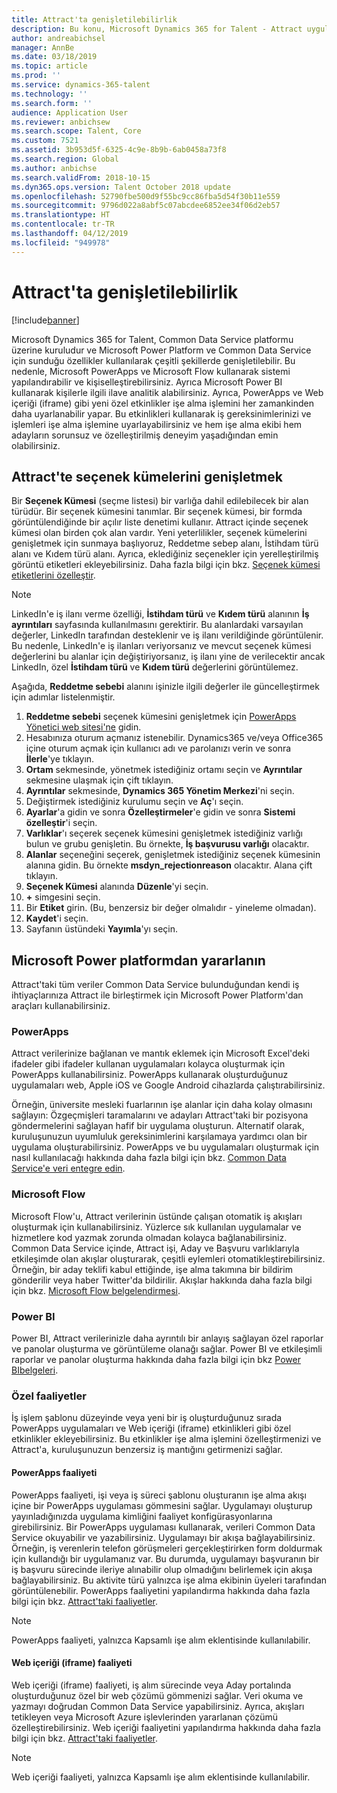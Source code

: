 ```yaml
---
title: Attract'ta genişletilebilirlik
description: Bu konu, Microsoft Dynamics 365 for Talent - Attract uygulamasını Microsoft Güç platformunu kullanarak nasıl genişletebileceğinizi açıklar.
author: andreabichsel
manager: AnnBe
ms.date: 03/18/2019
ms.topic: article
ms.prod: ''
ms.service: dynamics-365-talent
ms.technology: ''
ms.search.form: ''
audience: Application User
ms.reviewer: anbichsew
ms.search.scope: Talent, Core
ms.custom: 7521
ms.assetid: 3b953d5f-6325-4c9e-8b9b-6ab0458a73f8
ms.search.region: Global
ms.author: anbichse
ms.search.validFrom: 2018-10-15
ms.dyn365.ops.version: Talent October 2018 update
ms.openlocfilehash: 52790fbe500d9f55bc9cc86fba5d54f30b11e559
ms.sourcegitcommit: 9796d022a8abf5c07abcdee6852ee34f06d2eb57
ms.translationtype: HT
ms.contentlocale: tr-TR
ms.lasthandoff: 04/12/2019
ms.locfileid: "949978"
---
```

# <a name="extensibility-in-attract"></a>Attract'ta genişletilebilirlik

[!include[banner](../includes/banner.md)]

Microsoft Dynamics 365 for Talent, Common Data Service platformu üzerine kuruludur ve Microsoft Power Platform ve Common Data Service için sunduğu özellikler kullanılarak çeşitli şekillerde genişletilebilir. Bu nedenle, Microsoft PowerApps ve Microsoft Flow kullanarak sistemi yapılandırabilir ve kişiselleştirebilirsiniz. Ayrıca Microsoft Power BI kullanarak kişilerle ilgili ilave analitik alabilirsiniz. Ayrıca, PowerApps ve Web içeriği (iframe) gibi yeni özel etkinlikler işe alma işlemini her zamankinden daha uyarlanabilir yapar. Bu etkinlikleri kullanarak iş gereksinimlerinizi ve işlemleri işe alma işlemine uyarlayabilirsiniz ve hem işe alma ekibi hem adayların sorunsuz ve özelleştirilmiş deneyim yaşadığından emin olabilirsiniz.

## <a name="extending-option-sets-in-attract"></a>Attract'te seçenek kümelerini genişletmek

Bir **Seçenek Kümesi** (seçme listesi) bir varlığa dahil edilebilecek bir alan türüdür. Bir seçenek kümesini tanımlar. Bir seçenek kümesi, bir formda görüntülendiğinde bir açılır liste denetimi kullanır.  Attract içinde seçenek kümesi olan birden çok alan vardır.  Yeni yeterlilikler, seçenek kümelerini genişletmek için sunmaya başlıyoruz, Reddetme sebep alanı, İstihdam türü alanı ve Kıdem türü alanı.   Ayrıca, eklediğiniz seçenekler için yerelleştirilmiş görüntü etiketleri ekleyebilirsiniz. Daha fazla bilgi için bkz. [Seçenek kümesi etiketlerini özelleştir](https://docs.microsoft.com/en-us/powerapps/developer/common-data-service/customize-labels-support-multiple-languages).

> [!NOTE]
> LinkedIn'e iş ilanı verme özelliği, **İstihdam türü** ve **Kıdem türü** alanının **İş ayrıntıları** sayfasında kullanılmasını gerektirir. Bu alanlardaki varsayılan değerler, LinkedIn tarafından desteklenir ve iş ilanı verildiğinde görüntülenir. Bu nedenle, LinkedIn'e iş ilanları veriyorsanız ve mevcut seçenek kümesi değerlerini bu alanlar için değiştiriyorsanız, iş ilanı yine de verilecektir ancak LinkedIn, özel **İstihdam türü** ve **Kıdem türü** değerlerini görüntülemez.  

Aşağıda, **Reddetme sebebi** alanını işinizle ilgili değerler ile güncelleştirmek için adımlar listelenmiştir.  

1. **Reddetme sebebi** seçenek kümesini genişletmek için [PowerApps Yönetici web sitesi'ne](https://admin.powerapps.com) gidin.
2. Hesabınıza oturum açmanız istenebilir. Dynamics365 ve/veya Office365 içine oturum açmak için kullanıcı adı ve parolanızı verin ve sonra **İlerle**'ye tıklayın.
3. **Ortam** sekmesinde, yönetmek istediğiniz ortamı seçin ve **Ayrıntılar** sekmesine ulaşmak için çift tıklayın.
4. **Ayrıntılar** sekmesinde, **Dynamics 365 Yönetim Merkezi**'ni seçin.
5. Değiştirmek istediğiniz kurulumu seçin ve **Aç**'ı seçin.
6. **Ayarlar**'a gidin ve sonra **Özelleştirmeler**'e gidin ve sonra **Sistemi özelleştir**'i seçin.
7. **Varlıklar**'ı seçerek seçenek kümesini genişletmek istediğiniz varlığı bulun ve grubu genişletin. Bu örnekte, **İş başvurusu varlığı** olacaktır.
8. **Alanlar** seçeneğini seçerek, genişletmek istediğiniz seçenek kümesinin alanına gidin. Bu örnekte **msdyn_rejectionreason** olacaktır. Alana çift tıklayın.
9. **Seçenek Kümesi** alanında **Düzenle**'yi seçin.
10. **+** simgesini seçin.
11. Bir **Etiket** girin.  (Bu, benzersiz bir değer olmalıdır - yineleme olmadan).
12. **Kaydet**'i seçin.
13. Sayfanın üstündeki **Yayımla**'yı seçin.

## <a name="take-advantage-of-the-microsoft-power-platform"></a>Microsoft Power platformdan yararlanın 

Attract'taki tüm veriler Common Data Service bulunduğundan kendi iş ihtiyaçlarınıza Attract ile birleştirmek için Microsoft Power Platform'dan araçları kullanabilirsiniz.

### <a name="powerapps"></a>PowerApps

Attract verilerinize bağlanan ve mantık eklemek için Microsoft Excel'deki ifadeler gibi ifadeler kullanan uygulamaları kolayca oluşturmak için PowerApps kullanabilirsiniz. PowerApps kullanarak oluşturduğunuz uygulamaları web, Apple iOS ve Google Android cihazlarda çalıştırabilirsiniz.

Örneğin, üniversite mesleki fuarlarının işe alanlar için daha kolay olmasını sağlayın: Özgeçmişleri taramalarını ve adayları Attract'taki bir pozisyona göndermelerini sağlayan hafif bir uygulama oluşturun. Alternatif olarak, kuruluşunuzun uyumluluk gereksinimlerini karşılamaya yardımcı olan bir uygulama oluşturabilirsiniz. PowerApps ve bu uygulamaları oluşturmak için nasıl kullanılacağı hakkında daha fazla bilgi için bkz. [Common Data Service'e veri entegre edin](https://docs.microsoft.com/en-us/powerapps).

### <a name="microsoft-flow"></a>Microsoft Flow 

Microsoft Flow'u, Attract verilerinin üstünde çalışan otomatik iş akışları oluşturmak için kullanabilirsiniz. Yüzlerce sık kullanılan uygulamalar ve hizmetlere kod yazmak zorunda olmadan kolayca bağlanabilirsiniz. Common Data Service içinde, Attract işi, Aday ve Başvuru varlıklarıyla etkileşimde olan akışlar oluşturarak, çeşitli eylemleri otomatikleştirebilirsiniz. Örneğin, bir aday teklifi kabul ettiğinde, işe alma takımına bir bildirim gönderilir veya haber Twitter'da bildirilir. Akışlar hakkında daha fazla bilgi için bkz. [Microsoft Flow belgelendirmesi](https://docs.microsoft.com/en-us/flow/).

### <a name="power-bi"></a>Power BI

Power BI, Attract verilerinizle daha ayrıntılı bir anlayış sağlayan özel raporlar ve panolar oluşturma ve görüntüleme olanağı sağlar. Power BI ve etkileşimli raporlar ve panolar oluşturma hakkında daha fazla bilgi için bkz [Power BIbelgeleri](https://docs.microsoft.com/en-us/power-bi/).

### <a name="custom-activities"></a>Özel faaliyetler 

İş işlem şablonu düzeyinde veya yeni bir iş oluşturduğunuz sırada PowerApps uygulamaları ve Web içeriği (iframe) etkinlikleri gibi özel etkinlikler ekleyebilirsiniz. Bu etkinlikler işe alma işlemini özelleştirmenizi ve Attract'a, kuruluşunuzun benzersiz iş mantığını getirmenizi sağlar.

#### <a name="powerapps-activity"></a>PowerApps faaliyeti 

PowerApps faaliyeti, işi veya iş süreci şablonu oluşturanın işe alma akışı içine bir PowerApps uygulaması gömmesini sağlar. Uygulamayı oluşturup yayınladığınızda uygulama kimliğini faaliyet konfigürasyonlarına girebilirsiniz. Bir PowerApps uygulaması kullanarak, verileri Common Data Service okuyabilir ve yazabilirsiniz. Uygulamayı bir akışa bağlayabilirsiniz. Örneğin, iş verenlerin telefon görüşmeleri gerçekleştirirken form doldurmak için kullandığı bir uygulamanız var. Bu durumda, uygulamayı başvuranın bir iş başvuru sürecinde ileriye alınabilir olup olmadığını belirlemek için akışa bağlayabilirsiniz. Bu aktivite türü yalnızca işe alma ekibinin üyeleri tarafından görüntülenebilir. PowerApps faaliyetini yapılandırma hakkında daha fazla bilgi için bkz. [Attract'taki faaliyetler](./activities-attract.md).

> [!NOTE]
> PowerApps faaliyeti, yalnızca Kapsamlı işe alım eklentisinde kullanılabilir.

#### <a name="web-content-iframe-activity"></a>Web içeriği (iframe) faaliyeti

Web içeriği (iframe) faaliyeti, iş alım sürecinde veya Aday portalında oluşturduğunuz özel bir web çözümü gömmenizi sağlar. Veri okuma ve yazmayı doğrudan Common Data Service yapabilirsiniz. Ayrıca, akışları tetikleyen veya Microsoft Azure işlevlerinden yararlanan çözümü özelleştirebilirsiniz. Web içeriği faaliyetini yapılandırma hakkında daha fazla bilgi için bkz. [Attract'taki faaliyetler](./activities-attract.md).

> [!NOTE]
> Web içeriği faaliyeti, yalnızca Kapsamlı işe alım eklentisinde kullanılabilir.
